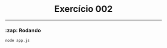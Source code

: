 <h1 align="center">Exercício 002</h1>

--------------------------------------------------------------------------------------

<h3 id="rodando">:zap: Rodando</h3>

```
node app.js
```